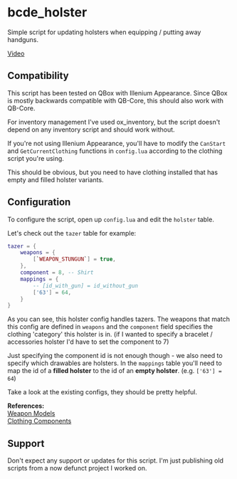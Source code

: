 # bcde_holster
Simple script for updating holsters when equipping / putting away handguns.

[Video](https://www.youtube.com/watch?v=E-Cww7a2ggk)

## Compatibility
This script has been tested on QBox with Illenium Appearance. Since QBox is mostly backwards compatible with QB-Core, this should also work with QB-Core.

For inventory management I've used ox_inventory, but the script doesn't depend on any inventory script and should work without.

If you're not using Illenium Appearance, you'll have to modify the `CanStart` and `GetCurrentClothing` functions in `config.lua` according to the clothing script you're using.

This should be obvious, but you need to have clothing installed that has empty and filled holster variants.

## Configuration
To configure the script, open up `config.lua` and edit the `holster` table.

Let's check out the `tazer` table for example:
```lua
tazer = {
    weapons = {
        [`WEAPON_STUNGUN`] = true,
    },
    component = 8, -- Shirt
    mappings = {
        -- [id_with_gun] = id_without_gun
        ['63'] = 64,
    }
}
```

As you can see, this holster config handles tazers. The weapons that match this config are defined in `weapons` and the `component` field specifies the clothing 'category' this holster is in. (if I wanted to specify a bracelet / accessories holster I'd have to set the component to 7)

Just specifying the component id is not enough though - we also need to specify which drawables are holsters. In the `mappings` table you'll need to map the id of a **filled holster** to the id of an **empty holster**. (e.g. `['63'] = 64`)

Take a look at the existing configs, they should be pretty helpful.

**References:**\
[Weapon Models](https://docs.fivem.net/docs/game-references/weapon-models/)\
[Clothing Components](https://wiki.rage.mp/wiki/Clothes)

## Support
Don't expect any support or updates for this script. I'm just publishing old scripts from a now defunct project I worked on.